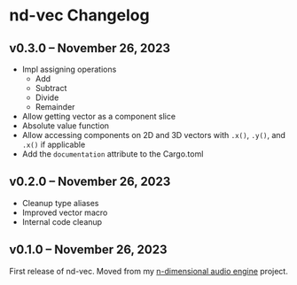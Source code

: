 # nd-vec Changelog

## v0.3.0 &ndash; November 26, 2023

- Impl assigning operations
  - Add
  - Subtract
  - Divide
  - Remainder
- Allow getting vector as a component slice
- Absolute value function
- Allow accessing components on 2D and 3D vectors with `.x()`, `.y()`, and `.x()` if applicable
- Add the `documentation` attribute to the Cargo.toml

## v0.2.0 &ndash; November 26, 2023

- Cleanup type aliases
- Improved vector macro
- Internal code cleanup

## v0.1.0 &ndash; November 26, 2023

First release of nd-vec.
Moved from my [n-dimensional audio engine](https://github.com/Basicprogrammer10/audio_engine) project.
